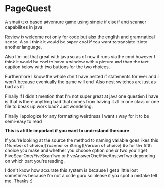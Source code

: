 # PageQuest
A small text based adventure game using simple if else if and scanner capabilities in java.

Review is welcome not only for code but also the english and grammatical sense. Also I think it would be super cool if you want to translate it into another language.

Also I'm not that great with java so as of now it runs via the cmd however I think it would be cool to have a window with a picture and then the text caption below with two buttons for the two choices. 

Furthermore I know the whole don't have nested if statements for ever and I won't because eventually the game will end.
Also nest switches are just as bad as ifs

Finally if I didn't mention that I'm not super great at java one question I have is that is there anything bad that comes from having it all in one class or one file to break up work load? Just wondering.

Finally I apologize for any formatting weirdness I want a way for it to be semi-easy to read

**This is a little important if you want to understand the soure**

If you're looking at the source the method to naming variable goes likes this
[Number of choice][Scanner or String][Version of choice]
So for the fifth choice you make and whether you choose option one or two you'll get FiveScanOne/FiveScanTwo or FiveAnswerOne/FiveAnsewrTwo depending on which part you're reading.

I don't know how accurate this system is because I get a little lost sometimes because I'm not a code guru so please if you spot a mistake tell me. Thanks :)
